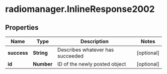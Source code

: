 # radiomanager.InlineResponse2002

## Properties

Name | Type | Description | Notes
------------ | ------------- | ------------- | -------------
**success** | **String** | Describes whatever has succeeded | [optional] 
**id** | **Number** | ID of the newly posted object | [optional] 


